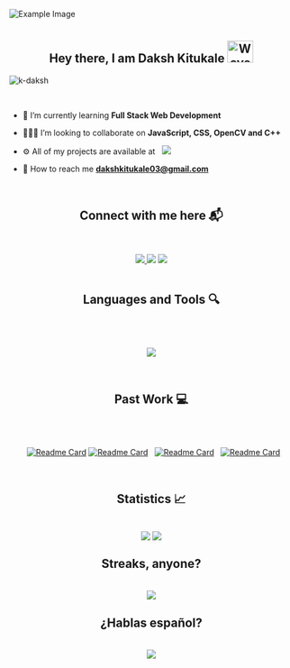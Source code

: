 ![Example Image](https://drive.google.com/uc?id=1BjVA6mGGEJkSpmf_KKGoVWv5OBQbt-ks)
<h1></h1>
<h2 align="center">Hey there, I am Daksh Kitukale <img src="https://mwcorvettes.com/wp-content/uploads/2019/03/savethewave-300x252.gif" width="46" height="39" alt="Wave"></h2>
<div align="center"><a href="https://www.linkedin.com/in/daksh-kitukale-824843235/"></a></div>
<p align="left"> <img src="https://komarev.com/ghpvc/?username=K-Daksh&label=Profile%20views&color=blueviolet&style=for-the-badge" alt="k-daksh" /> </p><br>

-  📝 I’m currently learning **Full Stack Web Development**

-  👨🏻‍💻 I’m looking to collaborate on **JavaScript, CSS, OpenCV and C++**

-  ⚙️ All of my projects are available at &nbsp; <a href="https://github.com/K-Daksh?tab=repositories" target="_blank"><img src="https://img.shields.io/static/v1?label=&message=My Projects&color=blue&style=plastic&logo=github" /></a>

-  📧 How to reach me **dakshkitukale03@gmail.com**

<br><h2 align="center">Connect with me here 📬</h2><br>
<div align="center">
<a href="https://www.linkedin.com/in/daksh-kitukale-824843235/" target="_blank">
<img src="https://img.shields.io/static/v1?label=&message=Linkedin&color=blue&style=for-the-badge&logo=linkedin" />
</a>
<a href="https://auth.geeksforgeeks.org/user/dakshkitukale03" target="_blank">
<img src="https://img.shields.io/badge/GeeksforGeeks-gray?style=for-the-badge&logo=geeksforgeeks&logoColor=35914c" ;></img></a>
</a> 
<a href="https://www.codechef.com/users/daksh_kitukale" target="_blank">
<img src="https://img.shields.io/badge/CodeChef-%23964B00.svg?style=for-the-badge&logo=CodeChef&logoColor=white" />
</a>
</div>
<br>
<h2 align="center">Languages and Tools 🔍</h2><br>
<p align="center">
  <a>
    <br>
    <img src="https://skillicons.dev/icons?i=babel,bootstrap,css,flask,html,wordpress,react,c,cpp,cmake,js,mysql,py" /> <br>
  </a>
</p>
<br>
<h2 align="center" >Past Work 💻</h2><br>
<div align="center"><br>
 
&nbsp; [![Readme Card](https://github-readme-stats.vercel.app/api/pin/?username=K-Daksh&repo=typemini&bg_color=0d1116&title_color=38bdae&text_color=a4aacb&icon_color=007ec6&theme=tokyonight&hide_border=true)](https://github.com/K-Daksh/typemini)
[![Readme Card](https://github-readme-stats.vercel.app/api/pin/?username=K-Daksh&repo=Face-Detection-Project&bg_color=0d1116&title_color=38bdae&text_color=a4aacb&icon_color=007ec6&theme=tokyonight&hide_border=true)](https://github.com/K-Daksh/Face-Detection-Project) &nbsp; [![Readme Card](https://github-readme-stats.vercel.app/api/pin/?username=K-Daksh&repo=Feeling-Lucky&bg_color=0d1116&title_color=38bdae&text_color=a4aacb&icon_color=007ec6&theme=tokyonight&hide_border=true)](https://github.com/K-Daksh/Feeling-Lucky)  &nbsp; [![Readme Card](https://github-readme-stats.vercel.app/api/pin/?username=K-Daksh&repo=Bankify-TheBank&bg_color=0d1116&title_color=38bdae&text_color=a4aacb&icon_color=007ec6&theme=tokyonight&hide_border=true)](https://github.com/K-Daksh/Bankify-TheBank)

  &nbsp;
  
</div>

<h2 align="center">Statistics 📈</h2>
<br>
<div align="center">
  <a align="center" href="https://github.com/K-Daksh?tab=repositories"><img align="center" src="https://github-readme-stats.vercel.app/api?username=K-Daksh&show_icons=true&theme=tokyonight&hide_border=true&bg_color=0d1116" /></a> 
  <a align="center" href="https://github.com/K-Daksh?tab=repositories"><img align="center" src="https://github-readme-stats.vercel.app/api/top-langs/?username=K-Daksh&layout=compact&theme=tokyonight&hide_border=true&bg_color=0d1116" /></a>
</div>

<h2 align="center">Streaks, anyone?</h2>
<br>
<div align="center">
  <img src="https://streak-stats.demolab.com?user=K-Daksh&theme=tokyonight-duo&hide_border=true"></img>
  
</div>

<h2 align="center">¿Hablas español?</h2>
<br>
<div align="center">
  <img src="https://github-readme-stats.vercel.app/api/top-langs/?username=K-Daksh&layout=donut&bg_color=0d1116&title_color=38bdae&text_color=a4aacb&icon_color=007ec6&theme=tokyonight&hide_border=true"></img>
</div>
